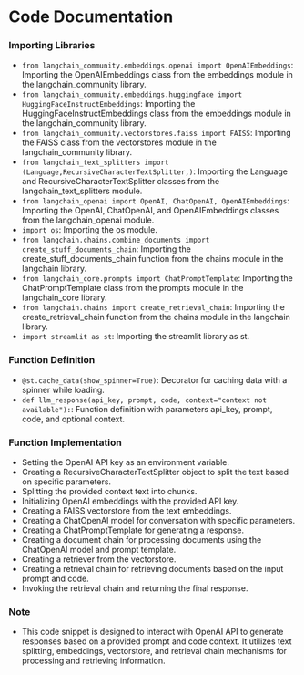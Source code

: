 # Code Documentation

### Importing Libraries
- `from langchain_community.embeddings.openai import OpenAIEmbeddings`: Importing the OpenAIEmbeddings class from the embeddings module in the langchain_community library.
- `from langchain_community.embeddings.huggingface import HuggingFaceInstructEmbeddings`: Importing the HuggingFaceInstructEmbeddings class from the embeddings module in the langchain_community library.
- `from langchain_community.vectorstores.faiss import FAISS`: Importing the FAISS class from the vectorstores module in the langchain_community library.
- `from langchain_text_splitters import (Language,RecursiveCharacterTextSplitter,)`: Importing the Language and RecursiveCharacterTextSplitter classes from the langchain_text_splitters module.
- `from langchain_openai import OpenAI, ChatOpenAI, OpenAIEmbeddings`: Importing the OpenAI, ChatOpenAI, and OpenAIEmbeddings classes from the langchain_openai module.
- `import os`: Importing the os module.
- `from langchain.chains.combine_documents import create_stuff_documents_chain`: Importing the create_stuff_documents_chain function from the chains module in the langchain library.
- `from langchain_core.prompts import ChatPromptTemplate`: Importing the ChatPromptTemplate class from the prompts module in the langchain_core library.
- `from langchain.chains import create_retrieval_chain`: Importing the create_retrieval_chain function from the chains module in the langchain library.
- `import streamlit as st`: Importing the streamlit library as st.

### Function Definition
- `@st.cache_data(show_spinner=True)`: Decorator for caching data with a spinner while loading.
- `def llm_response(api_key, prompt, code, context="context not available"):`: Function definition with parameters api_key, prompt, code, and optional context.

### Function Implementation
- Setting the OpenAI API key as an environment variable.
- Creating a RecursiveCharacterTextSplitter object to split the text based on specific parameters.
- Splitting the provided context text into chunks.
- Initializing OpenAI embeddings with the provided API key.
- Creating a FAISS vectorstore from the text embeddings.
- Creating a ChatOpenAI model for conversation with specific parameters.
- Creating a ChatPromptTemplate for generating a response.
- Creating a document chain for processing documents using the ChatOpenAI model and prompt template.
- Creating a retriever from the vectorstore.
- Creating a retrieval chain for retrieving documents based on the input prompt and code.
- Invoking the retrieval chain and returning the final response.

### Note
- This code snippet is designed to interact with OpenAI API to generate responses based on a provided prompt and code context. It utilizes text splitting, embeddings, vectorstore, and retrieval chain mechanisms for processing and retrieving information.